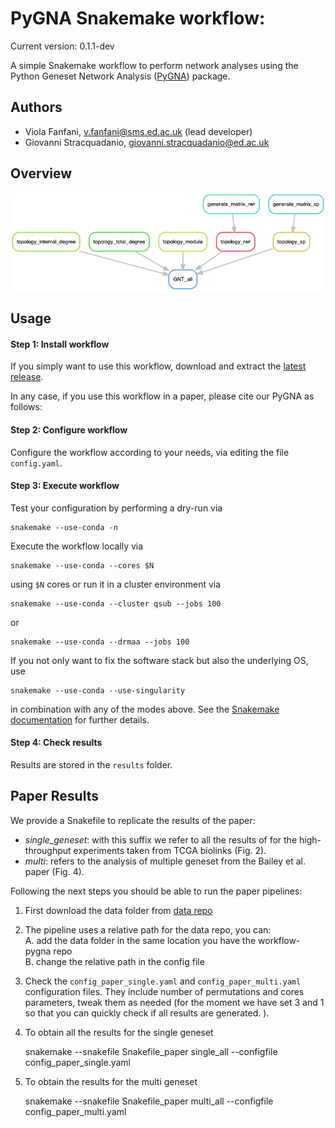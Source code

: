 # PyGNA Snakemake workflow:

Current version:  0.1.1-dev

A simple Snakemake workflow to perform network analyses using the Python Geneset Network Analysis ([PyGNA](https://github.com/stracquadaniolab/pygna)) package.

## Authors

* Viola Fanfani, v.fanfani@sms.ed.ac.uk (lead developer)
* Giovanni Stracquadanio, giovanni.stracquadanio@ed.ac.uk

## Overview

![dag.png](dag.png)

## Usage

#### Step 1: Install workflow

If you simply want to use this workflow, download and extract the [latest release](https://github.com/stracquadaniolab/workflow-pygna/releases).

In any case, if you use this workflow in a paper, please cite our PyGNA as follows:


#### Step 2: Configure workflow

Configure the workflow according to your needs, via editing the file `config.yaml`.

#### Step 3: Execute workflow

Test your configuration by performing a dry-run via

    snakemake --use-conda -n

Execute the workflow locally via

    snakemake --use-conda --cores $N

using `$N` cores or run it in a cluster environment via

    snakemake --use-conda --cluster qsub --jobs 100

or

    snakemake --use-conda --drmaa --jobs 100

If you not only want to fix the software stack but also the underlying OS, use

    snakemake --use-conda --use-singularity

in combination with any of the modes above.
See the [Snakemake documentation](https://snakemake.readthedocs.io/en/stablve/executable.html) for further details.

#### Step 4: Check results

Results are stored in the `results` folder. 


## Paper Results

We provide a Snakefile to replicate the results of the paper:  

- *single_geneset*: with this suffix we refer to all the results of for the high-throughput experiments taken from TCGA biolinks (Fig. 2).    
- *multi*: refers to the analysis of multiple geneset from the Bailey et al. paper (Fig. 4).

Following the next steps you should be able to run the paper pipelines:

1. First download the data folder from [data repo](https://add_our_data)   

2. The pipeline uses a relative path for the data repo, you can:  
    A. add the data folder in the same location you have the workflow-pygna repo  
    B. change the relative path in the config file  

3. Check the `config_paper_single.yaml` and `config_paper_multi.yaml` configuration files. They include number of permutations and cores parameters, tweak them as needed (for the moment we have set 3 and 1
so that you can quickly check if all results are generated. ).

4. To obtain all the results for the single geneset

    snakemake --snakefile Snakefile_paper single_all --configfile config_paper_single.yaml

5. To obtain the results for the multi geneset  

    snakemake --snakefile Snakefile_paper multi_all --configfile config_paper_multi.yaml

